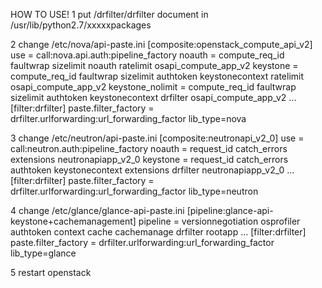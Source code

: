 HOW TO USE!
1 put /drfilter/drfilter document in /usr/lib/python2.7/xxxxxpackages

2 change /etc/nova/api-paste.ini 
  [composite:openstack_compute_api_v2]
  use = call:nova.api.auth:pipeline_factory
  noauth = compute_req_id faultwrap sizelimit noauth ratelimit osapi_compute_app_v2
  keystone = compute_req_id faultwrap sizelimit authtoken keystonecontext ratelimit osapi_compute_app_v2
  keystone_nolimit = compute_req_id faultwrap sizelimit authtoken keystonecontext drfilter osapi_compute_app_v2
  ...
  [filter:drfilter]
  paste.filter_factory = drfilter.urlforwarding:url_forwarding_factor
  lib_type=nova

3 change /etc/neutron/api-paste.ini
  [composite:neutronapi_v2_0]
  use = call:neutron.auth:pipeline_factory 
  noauth = request_id catch_errors extensions neutronapiapp_v2_0
  keystone = request_id catch_errors authtoken keystonecontext extensions drfilter neutronapiapp_v2_0
  ...
  [filter:drfilter]
  paste.filter_factory = drfilter.urlforwarding:url_forwarding_factor
  lib_type=neutron

4 change /etc/glance/glance-api-paste.ini
  [pipeline:glance-api-keystone+cachemanagement]
  pipeline = versionnegotiation osprofiler authtoken context cache cachemanage drfilter rootapp
  ...
  [filter:drfilter]
  paste.filter_factory = drfilter.urlforwarding:url_forwarding_factor
  lib_type=glance

5 restart openstack